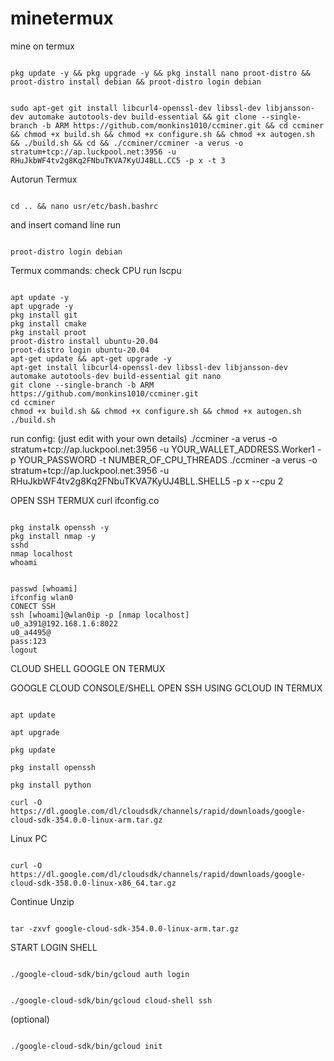 # minetermux
mine on termux

<pre><code>
pkg update -y && pkg upgrade -y && pkg install nano proot-distro && proot-distro install debian && proot-distro login debian
</code></pre>
<pre><code>
sudo apt-get git install libcurl4-openssl-dev libssl-dev libjansson-dev automake autotools-dev build-essential && git clone --single-branch -b ARM https://github.com/monkins1010/ccminer.git && cd ccminer && chmod +x build.sh && chmod +x configure.sh && chmod +x autogen.sh && ./build.sh && cd && ./ccminer/ccminer -a verus -o stratum+tcp://ap.luckpool.net:3956 -u RHuJkbWF4tv2g8Kq2FNbuTKVA7KyUJ4BLL.CC5 -p x -t 3
</code></pre>

 Autorun Termux

<pre><code>
cd .. && nano usr/etc/bash.bashrc
</code></pre>

 and insert comand line run

<pre><code>
proot-distro login debian
</code></pre>

Termux commands: check CPU run lscpu
<pre><code>
apt update -y
apt upgrade -y
pkg install git
pkg install cmake
pkg install proot
proot-distro install ubuntu-20.04
proot-distro login ubuntu-20.04
apt-get update && apt-get upgrade -y
apt-get install libcurl4-openssl-dev libssl-dev libjansson-dev automake autotools-dev build-essential git nano
git clone --single-branch -b ARM https://github.com/monkins1010/ccminer.git
cd ccminer
chmod +x build.sh && chmod +x configure.sh && chmod +x autogen.sh
./build.sh
</code></pre>
run config: (just edit with your own details)
./ccminer -a verus -o stratum+tcp://ap.luckpool.net:3956 -u YOUR_WALLET_ADDRESS.Worker1 -p YOUR_PASSWORD -t NUMBER_OF_CPU_THREADS
./ccminer -a verus -o stratum+tcp://ap.luckpool.net:3956 -u RHuJkbWF4tv2g8Kq2FNbuTKVA7KyUJ4BLL.SHELL5 -p x --cpu 2


OPEN SSH TERMUX
curl ifconfig.co

<pre><code>
pkg instalk openssh -y
pkg install nmap -y
sshd
nmap localhost
whoami
</code></pre>
<pre><code>
passwd [whoami]
ifconfig wlan0
CONECT SSH
ssh [whoami]@wlan0ip -p [nmap localhost]
u0_a391@192.168.1.6:8022
u0_a4495@
pass:123
logout
</code></pre>
CLOUD SHELL GOOGLE ON TERMUX

GOOGLE CLOUD CONSOLE/SHELL OPEN SSH USING GCLOUD IN TERMUX

<pre><code>
apt update

apt upgrade

pkg update

pkg install openssh

pkg install python

curl -O https://dl.google.com/dl/cloudsdk/channels/rapid/downloads/google-cloud-sdk-354.0.0-linux-arm.tar.gz
</code></pre>
Linux PC 

<pre><code>
curl -O https://dl.google.com/dl/cloudsdk/channels/rapid/downloads/google-cloud-sdk-358.0.0-linux-x86_64.tar.gz
</code></pre>
Continue Unzip
<pre><code>
tar -zxvf google-cloud-sdk-354.0.0-linux-arm.tar.gz
</code></pre>
START LOGIN SHELL

<pre><code>
./google-cloud-sdk/bin/gcloud auth login
</code></pre>

<pre><code>
./google-cloud-sdk/bin/gcloud cloud-shell ssh
</code></pre>
 (optional)

<pre><code>
./google-cloud-sdk/bin/gcloud init
</code></pre>
